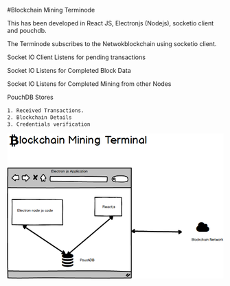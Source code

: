 #Blockchain Mining Terminode

This has been developed in React JS, Electronjs (Nodejs), socketio client and pouchdb.

The Terminode subscribes to the Netwokblockchain using socketio client.

Socket IO Client Listens for pending transactions

Socket IO Listens for Completed Block Data

Socket IO Listens for Completed Mining from other Nodes

PouchDB Stores 
    
    1. Received Transactions.
    2. Blockchain Details
    3. Credentials verification


![alt text](https://github.com/izzumani/Blockchain_Project/blob/master/Blockchain_MiningTerminal/png/Blockchain%20Mining%20Terminal.png)